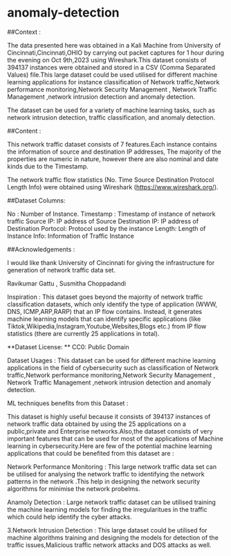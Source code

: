 # anomaly-detection
##Context :

The data presented here was obtained in a Kali Machine from University of Cincinnati,Cincinnati,OHIO by carrying out packet captures for 1 hour during the evening on Oct 9th,2023 using Wireshark.This dataset consists of 394137 instances were obtained and stored in a CSV (Comma Separated Values) file.This large dataset could be used utilised for different machine learning applications for instance classification of Network traffic,Network performance monitoring,Network Security Management , Network Traffic Management ,network intrusion detection and anomaly detection.

The dataset can be used for a variety of machine learning tasks, such as network intrusion detection, traffic classification, and anomaly detection.

##Content :

This network traffic dataset consists of 7 features.Each instance contains the information of source and destination IP addresses, The majority of the properties are numeric in nature, however there are also nominal and date kinds due to the Timestamp.

The network traffic flow statistics (No. Time Source Destination Protocol Length Info) were obtained using Wireshark (https://www.wireshark.org/).

##Dataset Columns:

No : Number of Instance.
Timestamp : Timestamp of instance of network traffic
Source IP: IP address of Source
Destination IP: IP address of Destination
Portocol: Protocol used by the instance
Length: Length of Instance
Info: Information of Traffic Instance

##Acknowledgements :

I would like thank University of Cincinnati for giving the infrastructure for generation of network traffic data set.

Ravikumar Gattu , Susmitha Choppadandi

Inspiration : This dataset goes beyond the majority of network traffic classification datasets, which only identify the type of application (WWW, DNS, ICMP,ARP,RARP) that an IP flow contains. Instead, it generates machine learning models that can identify specific applications (like Tiktok,Wikipedia,Instagram,Youtube,Websites,Blogs etc.) from IP flow statistics (there are currently 25 applications in total).

**Dataset License: ** CC0: Public Domain

Dataset Usages : This dataset can be used for different machine learning applications in the field of cybersecurity such as classification of Network traffic,Network performance monitoring,Network Security Management , Network Traffic Management ,network intrusion detection and anomaly detection.

ML techniques benefits from this Dataset :

This dataset is highly useful because it consists of 394137 instances of network traffic data obtained by using the 25 applications on a public,private and Enterprise networks.Also,the dataset consists of very important features that can be used for most of the applications of Machine learning in cybersecurity.Here are few of the potential machine learning applications that could be benefited from this dataset are :

Network Performance Monitoring : This large network traffic data set can be utilised for analysing the network traffic to identifying the network patterns in the network .This help in designing the network security algorithms for minimise the network probelms.

Anamoly Detection : Large network traffic dataset can be utilised training the machine learning models for finding the irregularitues in the traffic which could help identify the cyber attacks.

3.Network Intrusion Detection : This large dataset could be utilised for machine algorithms training and designing the models for detection of the traffic issues,Malicious traffic network attacks and DOS attacks as well.
